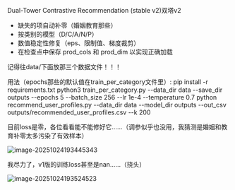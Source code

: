Dual-Tower Contrastive Recommendation (stable v2)双塔v2

- 缺失的项自动补零（婚姻教育那些）
- 按类别的模型（D/C/A/N/P）
- 数值稳定性修复（eps、限制值、梯度裁剪）
- 在检查点中保存 prod_cols 和 prod_dim 以实现正确加载

记得往data/下面放那三个数据文件！！！

用法（epochs那些的默认值在train_per_category文件里）:
  pip install -r requirements.txt
  python3 train_per_category.py --data_dir data --save_dir outputs --epochs 5 --batch_size 256 --lr 1e-4 --temperature 0.7
  python recommend_user_profiles.py --data_dir data --model_dir outputs --out_csv outputs/recommended_user_profiles.csv --k 200

目前loss是零，各位看看能不能修好它……（调参似乎也没用，我猜测是婚姻和教育补零太多污染了有效样本）

![image-20251024193445343](C:\Users\yuan_ci\AppData\Roaming\Typora\typora-user-images\image-20251024193445343.png)

我尽力了，v1版的训练loss甚至是nan……（挠头）

![image-20251024193524523](C:\Users\yuan_ci\AppData\Roaming\Typora\typora-user-images\image-20251024193524523.png)
